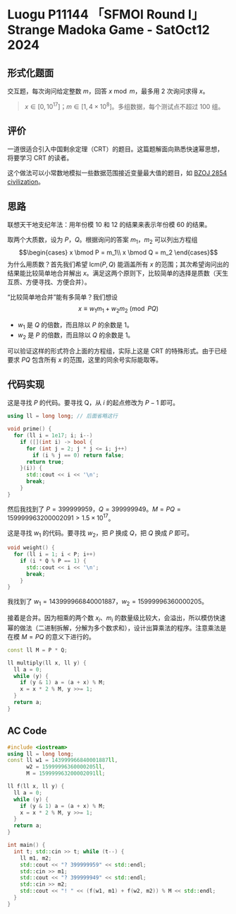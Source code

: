 # Luogu P11144 「SFMOI Round I」Strange Madoka Game - SatOct12 2024
## 形式化题面
交互题，每次询问给定整数 $m$，回答 $x\bmod m$，最多用 2 次询问求得 $x$。

> $x\in[0, 10^{17}]$；$m\in[1,4\times 10^8]$。多组数据，每个测试点不超过 100 组。

## 评价
一道很适合引入中国剩余定理（CRT）的题目。这篇题解面向熟悉快速幂思想，将要学习 CRT 的读者。

这个做法可以小常数地模拟一些数据范围接近变量最大值的题目，如 [BZOJ 2854 civilization](https://hydro.ac/d/bzoj/p/2854)。

## 思路
联想天干地支纪年法：用年份模 10 和 12 的结果来表示年份模 60 的结果。

取两个大质数，设为 $P$，$Q$。根据询问的答案 $m_1$，$m_2$ 可以列出方程组
$$\begin{cases}
x \bmod P = m_1\\
x \bmod Q = m_2
\end{cases}$$
为什么用质数？首先我们希望 $\text{lcm}(P,Q)$ 能涵盖所有 $x$ 的范围；其次希望询问出的结果能比较简单地合并解出 $x$。满足这两个原则下，比较简单的选择是质数（天生互质、方便寻找、方便合并）。

“比较简单地合并”能有多简单？我们想设
$$
x \equiv w_1m_1+w_2m_2 \pmod {PQ}
$$
- $w_1$ 是 $Q$ 的倍数，而且除以 $P$ 的余数是 1。
- $w_2$ 是 $P$ 的倍数，而且除以 $Q$ 的余数是 1。

可以验证这样的形式符合上面的方程组，实际上这是 CRT 的特殊形式。由于已经要求 $PQ$ 包含所有 $x$ 的范围，这里的同余号实际能取等。

## 代码实现
这是寻找 $P$ 的代码。要寻找 Q，从 $i$ 的起点修改为 $P-1$ 即可。
```cpp
using ll = long long; // 后面省略这行

void prime() {
  for (ll i = 1e17; i; i--)
    if ([](int i) -> bool {
      for (int j = 2; j * j <= i; j++)
        if (i % j == 0) return false;
      return true;
    }(i)) {
      std::cout << i << '\n';
      break;
    }
}
```
然后我找到了 $P=399999959$，$Q=399999949$。$M=PQ=159999963200002091>1.5\times10^{17}$。

这是寻找 $w_1$ 的代码。要寻找 $w_2$，把 $P$ 换成 $Q$，把 $Q$ 换成 $P$ 即可。
```cpp
void weight() {
  for (ll i = 1; i < P; i++)
    if (i * Q % P == 1) {
      std::cout << i << '\n';
      break;
    }
}
```
我找到了 $w_1=143999966840001887$，$w_2=15999996360000205$。

接着是合并。因为相乘的两个数 $x_i$、$m_i$ 的数量级比较大，会溢出，所以模仿快速幂的做法（二进制拆解，分解为多个数求和），设计出算乘法的程序。注意乘法是在模 $M=PQ$ 的意义下进行的。
```cpp
const ll M = P * Q;

ll multiply(ll x, ll y) {
  ll a = 0;
  while (y) {
    if (y & 1) a = (a + x) % M;
    x = x * 2 % M, y >>= 1;
  }
  return a;
}
```

## AC Code
```cpp
#include <iostream>
using ll = long long;
const ll w1 = 143999966840001887ll,
      w2 = 15999996360000205ll, 
      M = 159999963200002091ll;

ll f(ll x, ll y) {
  ll a = 0;
  while (y) {
    if (y & 1) a = (a + x) % M;
    x = x * 2 % M, y >>= 1;
  }
  return a;
}

int main() {
  int t; std::cin >> t; while (t--) {
    ll m1, m2;
    std::cout << "? 399999959" << std::endl;
    std::cin >> m1;
    std::cout << "? 399999949" << std::endl;
    std::cin >> m2;
    std::cout << "! " << (f(w1, m1) + f(w2, m2)) % M << std::endl;
  }
}
```
